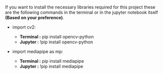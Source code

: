 If you want to install the necessary libraries required for this project these are the following commands in the terminal or in the jupyter notebook itself **(Based on your preference)**.
* import cv2:
  * **Terminal :** pip install opencv-python
  * **Jupyter :** !pip install opencv-python

* import mediapipe as mp:
  * **Terminal :** pip install mediapipe
  * **Jupyter :** !pip install mediapipe

